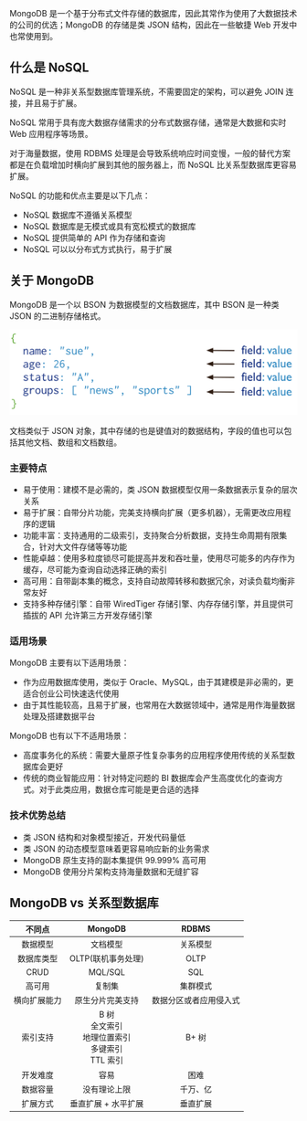 
MongoDB 是一个基于分布式文件存储的数据库，因此其常作为使用了大数据技术的公司的优选；MongoDB 的存储是类 JSON 结构，因此在一些敏捷 Web 开发中也常使用到。

<!--more-->

## 什么是 NoSQL

NoSQL 是一种非关系型数据库管理系统，不需要固定的架构，可以避免 JOIN 连接，并且易于扩展。

NoSQL 常用于具有庞大数据存储需求的分布式数据存储，通常是大数据和实时 Web 应用程序等场景。

对于海量数据，使用 RDBMS 处理是会导致系统响应时间变慢，一般的替代方案都是在负载增加时横向扩展到其他的服务器上，而 NoSQL 比关系型数据库更容易扩展。

NoSQL 的功能和优点主要是以下几点：

- NoSQL 数据库不遵循关系模型
- NoSQL 数据库是无模式或具有宽松模式的数据库
- NoSQL 提供简单的 API 作为存储和查询
- NoSQL 可以以分布式方式执行，易于扩展

## 关于 MongoDB

MongoDB 是一个以 BSON 为数据模型的文档数据库，其中 BSON 是一种类 JSON 的二进制存储格式。

![一个 MongoDB 文档](assets/一个MongoDB文档.svg)

文档类似于 JSON 对象，其中存储的也是键值对的数据结构，字段的值也可以包括其他文档、数组和文档数组。

### 主要特点

- 易于使用：建模不是必需的，类 JSON 数据模型仅用一条数据表示复杂的层次关系
- 易于扩展：自带分片功能，完美支持横向扩展（更多机器），无需更改应用程序的逻辑
- 功能丰富：支持通用的二级索引，支持聚合分析数据，支持生命周期有限集合，针对大文件存储等等功能
- 性能卓越：使用多粒度锁尽可能提高并发和吞吐量，使用尽可能多的内存作为缓存，尽可能为查询自动选择正确的索引
- 高可用：自带副本集的概念，支持自动故障转移和数据冗余，对读负载均衡非常友好
- 支持多种存储引擎：自带 WiredTiger 存储引擎、内存存储引擎，并且提供可插拔的 API 允许第三方开发存储引擎

### 适用场景

MongoDB 主要有以下适用场景：

- 作为应用数据库使用，类似于 Oracle、MySQL，由于其建模是非必需的，更适合创业公司快速迭代使用
- 由于其性能较高，且易于扩展，也常用在大数据领域中，通常是用作海量数据处理及搭建数据平台

MongoDB 也有以下不适用场景：

- 高度事务化的系统：需要大量原子性复杂事务的应用程序使用传统的关系型数据库会更好
- 传统的商业智能应用：针对特定问题的 BI 数据库会产生高度优化的查询方式。对于此类应用，数据仓库可能是更合适的选择

### 技术优势总结

- 类 JSON 结构和对象模型接近，开发代码量低
- 类 JSON 的动态模型意味着更容易响应新的业务需求
- MongoDB 原生支持的副本集提供 99.999% 高可用
- MongoDB 使用分片架构支持海量数据和无缝扩容

## MongoDB vs 关系型数据库

|    不同点    |                                MongoDB                                 |         RDBMS          |
|:------------:|:----------------------------------------------------------------------:|:----------------------:|
|   数据模型   |                                文档模型                                |        关系模型        |
|  数据库类型  |                           OLTP(联机事务处理)                           |          OLTP          |
|     CRUD     |                                MQL/SQL                                 |          SQL           |
|    高可用    |                                 复制集                                 |        集群模式        |
| 横向扩展能力 |                            原生分片完美支持                            | 数据分区或者应用侵入式 |
|   索引支持   | B 树<br />全文索引<br />地理位置索引<br />多键索引<br />TTL 索引<br /> |         B+ 树          |
|   开发难度   |                                  容易                                  |          困难          |
|   数据容量   |                              没有理论上限                              |        千万、亿        |
|   扩展方式   |                          垂直扩展 + 水平扩展                           |        垂直扩展        |


